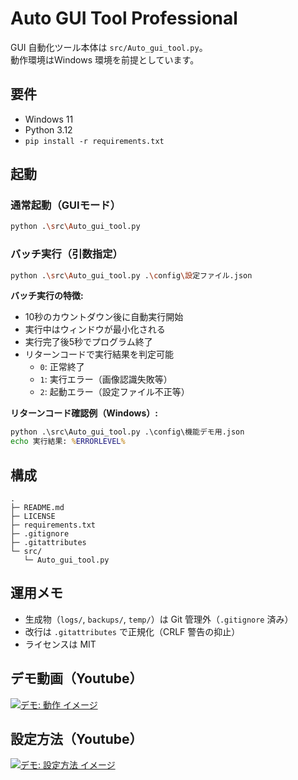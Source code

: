 # Auto GUI Tool Professional

GUI 自動化ツール本体は `src/Auto_gui_tool.py`。  
動作環境はWindows 環境を前提としています。

## 要件
- Windows 11
- Python 3.12
- `pip install -r requirements.txt`

## 起動

### 通常起動（GUIモード）
```bash
python .\src\Auto_gui_tool.py
```

### バッチ実行（引数指定）
```bash
python .\src\Auto_gui_tool.py .\config\設定ファイル.json
```

**バッチ実行の特徴:**
- 10秒のカウントダウン後に自動実行開始
- 実行中はウィンドウが最小化される
- 実行完了後5秒でプログラム終了
- リターンコードで実行結果を判定可能
  - `0`: 正常終了
  - `1`: 実行エラー（画像認識失敗等）
  - `2`: 起動エラー（設定ファイル不正等）

**リターンコード確認例（Windows）:**
```cmd
python .\src\Auto_gui_tool.py .\config\機能デモ用.json
echo 実行結果: %ERRORLEVEL%
```

## 構成
```
.
├─ README.md
├─ LICENSE
├─ requirements.txt
├─ .gitignore
├─ .gitattributes
└─ src/
   └─ Auto_gui_tool.py
```

## 運用メモ
- 生成物（`logs/`, `backups/`, `temp/`）は Git 管理外（`.gitignore` 済み）
- 改行は `.gitattributes` で正規化（CRLF 警告の抑止）
- ライセンスは MIT


## デモ動画（Youtube）

[![デモ: 動作 イメージ](https://img.youtube.com/vi/wOKixLcCThY/hqdefault.jpg)](https://www.youtube.com/watch?v=wOKixLcCThY "Auto GUI Tool - 動作 イメージ")

## 設定方法（Youtube）

[![デモ: 設定方法 イメージ](https://img.youtube.com/vi/-LTGj1-l5VA/hqdefault.jpg)](https://www.youtube.com/watch?v=-LTGj1-l5VA "Auto GUI Tool - 設定方法 イメージ")




